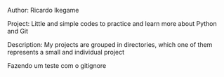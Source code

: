 Author: Ricardo Ikegame

Project: Little and simple codes to practice and learn more about Python and Git

Description: My projects are grouped in directories, which one of them represents a small and individual project 


Fazendo um teste com o gitignore